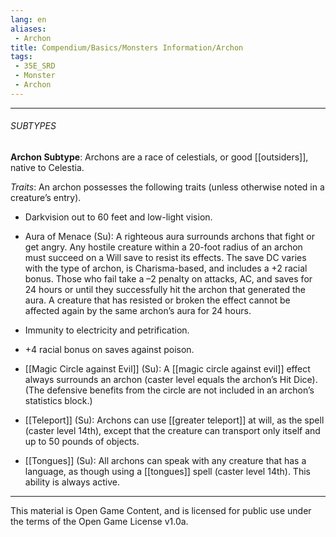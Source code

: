 ```yaml
---
lang: en
aliases:
 - Archon
title: Compendium/Basics/Monsters Information/Archon
tags: 
 - 35E_SRD
 - Monster
 - Archon
---
```






---



###### SUBTYPES



**Archon Subtype**: Archons are a race of celestials, or good [[outsiders]], native to Celestia.



_Traits_: An archon possesses the following traits (unless otherwise noted in a creature’s entry).



- Darkvision out to 60 feet and low-light vision.

    

- Aura of Menace (Su): A righteous aura surrounds archons that fight or get angry. Any hostile creature within a 20-foot radius of an archon must succeed on a Will save to resist its effects. The save DC varies with the type of archon, is Charisma-based, and includes a +2 racial bonus. Those who fail take a –2 penalty on attacks, AC, and saves for 24 hours or until they successfully hit the archon that generated the aura. A creature that has resisted or broken the effect cannot be affected again by the same archon’s aura for 24 hours.

    

- Immunity to electricity and petrification.

    

- +4 racial bonus on saves against poison.

    

- [[Magic Circle against Evil]] (Su): A [[magic circle against evil]] effect always surrounds an archon (caster level equals the archon’s Hit Dice). (The defensive benefits from the circle are not included in an archon’s statistics block.)

    

- [[Teleport]] (Su): Archons can use [[greater teleport]] at will, as the spell (caster level 14th), except that the creature can transport only itself and up to 50 pounds of objects.

    

- [[Tongues]] (Su): All archons can speak with any creature that has a language, as though using a [[tongues]] spell (caster level 14th). This ability is always active.



---



This material is Open Game Content, and is licensed for public use under the terms of the Open Game License v1.0a.

